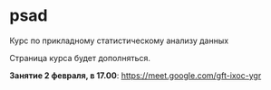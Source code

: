 # psad
Курс по прикладному статистическому анализу данных

Страница курса будет дополняться.

**Занятие 2 февраля, в 17.00**: https://meet.google.com/gft-ixoc-ygr
